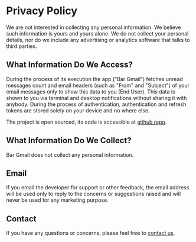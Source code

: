 # Privacy Policy

We are not interested in collecting any personal information. We believe such information is yours and yours alone. We do not collect your personal details, nor do we include any advertising or analytics software that talks to third parties.

## What Information Do We Access?

During the process of its execution the app ("Bar Gmail") fetches unread messages count and email headers (such as "From" and "Subject") of your email messages only to show this data to you (End User). This data is shown to you via terminal and desktop notifications without sharing it with anybody. During the process of authentication, authentication and refresh tokens are stored solely on your device and no where else.

The project is open sourced, its code is accessible at [github repo](https://github.com/crabvk/bar-gmail).

## What Information Do We Collect?

Bar Gmail does not collect any personal information.

## Email

If you email the developer for support or other feedback, the email address will be used only to reply to the concerns or suggestions raised and will never be used for any marketing purpose.

## Contact

If you have any questions or concerns, please feel free to [contact us](mailto:crabvk@protonmail.com).
